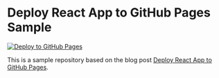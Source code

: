 # Deploy React App to GitHub Pages Sample

[![Deploy to GitHub Pages](https://github.com/zjcz/gh-pages-app/actions/workflows/deploy-to-gh-pages.yaml/badge.svg)](https://github.com/zjcz/gh-pages-app/actions/workflows/deploy-to-gh-pages.yaml)

This is a sample repository based on the blog post [Deploy React App to GitHub Pages](https://zjcz.github.io/deploy-react-app-to-github-pages.html).